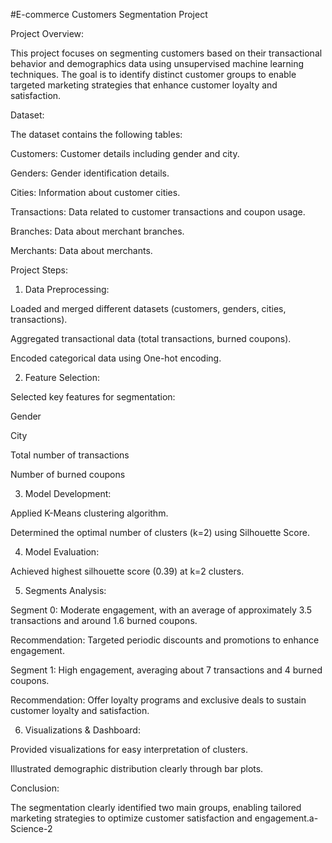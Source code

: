#E-commerce Customers Segmentation Project

Project Overview:

This project focuses on segmenting customers based on their transactional behavior and demographics data using unsupervised machine learning techniques. The goal is to identify distinct customer groups to enable targeted marketing strategies that enhance customer loyalty and satisfaction.

Dataset:

The dataset contains the following tables:

Customers: Customer details including gender and city.

Genders: Gender identification details.

Cities: Information about customer cities.

Transactions: Data related to customer transactions and coupon usage.

Branches: Data about merchant branches.

Merchants: Data about merchants.

Project Steps:

1. Data Preprocessing:

Loaded and merged different datasets (customers, genders, cities, transactions).

Aggregated transactional data (total transactions, burned coupons).

Encoded categorical data using One-hot encoding.

2. Feature Selection:

Selected key features for segmentation:

Gender

City

Total number of transactions

Number of burned coupons

3. Model Development:

Applied K-Means clustering algorithm.

Determined the optimal number of clusters (k=2) using Silhouette Score.

4. Model Evaluation:

Achieved highest silhouette score (0.39) at k=2 clusters.

5. Segments Analysis:

Segment 0: Moderate engagement, with an average of approximately 3.5 transactions and around 1.6 burned coupons.

Recommendation: Targeted periodic discounts and promotions to enhance engagement.

Segment 1: High engagement, averaging about 7 transactions and 4 burned coupons.

Recommendation: Offer loyalty programs and exclusive deals to sustain customer loyalty and satisfaction.

6. Visualizations & Dashboard:

Provided visualizations for easy interpretation of clusters.

Illustrated demographic distribution clearly through bar plots.

Conclusion:

The segmentation clearly identified two main groups, enabling tailored marketing strategies to optimize customer satisfaction and engagement.a-Science-2
